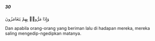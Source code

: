 ##### 30

<span class="ayah">وَإِذَا مَرُّوا۟ بِهِمْ يَتَغَامَزُونَ</span>

<span class="ayah_translation">Dan apabila orang-orang yang beriman lalu di hadapan mereka, mereka saling mengedip-ngedipkan matanya.</span>

